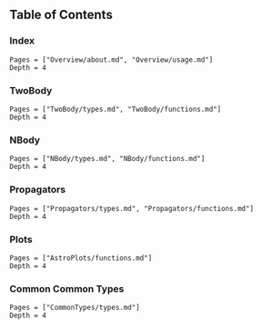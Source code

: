 ## Table of Contents

### Index

```@contents
Pages = ["Overview/about.md", "Overview/usage.md"]
Depth = 4
```

### TwoBody

```@contents
Pages = ["TwoBody/types.md", "TwoBody/functions.md"]
Depth = 4
```

### NBody

```@contents
Pages = ["NBody/types.md", "NBody/functions.md"]
Depth = 4
```

### Propagators

```@contents
Pages = ["Propagators/types.md", "Propagators/functions.md"]
Depth = 4
```

### Plots

```@contents
Pages = ["AstroPlots/functions.md"]
Depth = 4
```

### Common Common Types

```@contents
Pages = ["CommonTypes/types.md"]
Depth = 4
```
